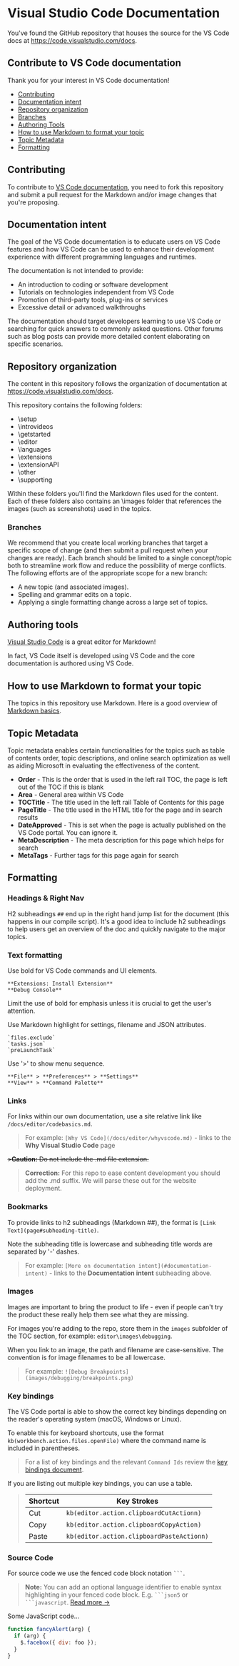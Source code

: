 # Visual Studio Code Documentation

You've found the GitHub repository that houses the source for the VS Code docs at <https://code.visualstudio.com/docs>.

## Contribute to VS Code documentation

Thank you for your interest in VS Code documentation!

* [Contributing](#contributing)
* [Documentation intent](#documentation-intent)
* [Repository organization](#repository-organization)
* [Branches](#branches)
* [Authoring Tools](#authoring-tools)
* [How to use Markdown to format your topic](#how-to-use-markdown-to-format-your-topic)
* [Topic Metadata](#topic-metadata)
* [Formatting](#formatting)

## Contributing

To contribute to [VS Code documentation](https://code.visualstudio.com/docs), you need to fork this repository and submit a pull request for the Markdown and/or image changes that you're proposing.

## Documentation intent

The goal of the VS Code documentation is to educate users on VS Code features and how VS Code can be used to enhance their development experience with different programming languages and runtimes.

The documentation is not intended to provide:

* An introduction to coding or software development
* Tutorials on technologies independent from VS Code
* Promotion of third-party tools, plug-ins or services
* Excessive detail or advanced walkthroughs

The documentation should target developers learning to use VS Code or searching for quick answers to commonly asked questions.  Other forums such as blog posts can provide more detailed content elaborating on specific scenarios.

## Repository organization

The content in this repository follows the organization of documentation at <https://code.visualstudio.com/docs>.

This repository contains the following folders:

* \setup
* \introvideos
* \getstarted
* \editor
* \languages
* \extensions
* \extensionAPI
* \other
* \supporting

Within these folders you'll find the Markdown files used for the content. Each of these folders also contains an \images folder that references the images (such as screenshots) used in the topics.

### Branches

We recommend that you create local working branches that target a specific scope of change (and then submit a pull request when your changes are ready). Each branch should be limited to a single concept/topic both to streamline work flow and reduce the possibility of merge conflicts.  The following efforts are of the appropriate scope for a new branch:

* A new topic (and associated images).
* Spelling and grammar edits on a topic.
* Applying a single formatting change across a large set of topics.

## Authoring tools

[Visual Studio Code](https://code.visualstudio.com) is a great editor for Markdown!

In fact, VS Code itself is developed using VS Code and the core documentation is authored using VS Code.

## How to use Markdown to format your topic

The topics in this repository use Markdown.  Here is a good overview of [Markdown basics](https://help.github.com/articles/markdown-basics/).

## Topic Metadata

Topic metadata enables certain functionalities for the topics such as table of contents order, topic descriptions, and online search optimization as well as aiding Microsoft in evaluating the effectiveness of the content.

* **Order** - This is the order that is used in the left rail TOC, the page is left out of the TOC if this is blank
* **Area** - General area within VS Code
* **TOCTitle** - The title used in the left rail Table of Contents for this page
* **PageTitle** - The title used in the HTML title for the page and in search results
* **DateApproved** - This is set when the page is actually published on the VS Code portal. You can ignore it.
* **MetaDescription** - The meta description for this page which helps for search
* **MetaTags** - Further tags for this page again for search

## Formatting

### Headings & Right Nav

H2 subheadings `##` end up in the right hand jump list for the document (this happens in our compile script).  It's a good idea to include h2 subheadings to help users get an overview of the doc and quickly navigate to the major topics.

### Text formatting

Use bold for VS Code commands and UI elements.

    **Extensions: Install Extension**
    **Debug Console**

Limit the use of bold for emphasis unless it is crucial to get the user's attention.

Use Markdown highlight for settings, filename and JSON attributes.

    `files.exclude`
    `tasks.json`
    `preLaunchTask`

Use '>' to show menu sequence.

    **File** > **Preferences** > **Settings**
    **View** > **Command Palette**

### Links

For links within our own documentation, use a site relative link like `/docs/editor/codebasics.md`.

>For example: `[Why VS Code](/docs/editor/whyvscode.md)` - links to the **Why Visual Studio Code** page

<strike>>**Caution:** Do not include the .md file extension.</strike>
>**Correction:** For this repo to ease content development you should add the .md suffix.  We will parse these out for the website deployment.

### Bookmarks

To provide links to h2 subheadings (Markdown ##), the format is `[Link Text](page#subheading-title)`.

Note the subheading title is lowercase and subheading title words are separated by '-' dashes.

>For example: `[More on documentation intent](#documentation-intent)` - links to the **Documentation intent** subheading above.

### Images

Images are important to bring the product to life - even if people can't try the product these really help them see what they are missing.

For images you're adding to the repo, store them in the `images` subfolder of the TOC section, for example: `editor\images\debugging`.

When you link to an image, the path and filename are case-sensitive.  The convention is for image filenames to be all lowercase.

>For example: `![Debug Breakpoints](images/debugging/breakpoints.png)`

### Key bindings

The VS Code portal is able to show the correct key bindings depending on the reader's operating system (macOS, Windows or Linux).

To enable this for keyboard shortcuts, use the format `kb(workbench.action.files.openFile)` where the command name is included in parentheses.

>For a list of key bindings and the relevant `Command Ids` review the [key bindings document](https://code.visualstudio.com/docs/getstarted/keybindings).

If you are listing out multiple key bindings, you can use a table.

>Shortcut|Key Strokes
>--------|-----------
>Cut|`kb(editor.action.clipboardCutActionn)`
>Copy|`kb(editor.action.clipboardCopyAction)`
>Paste|`kb(editor.action.clipboardPasteActionn)`

### Source Code

For source code we use the fenced code block notation ```` ``` ````.

>**Note:** You can add an optional language identifier to enable syntax highlighting in your fenced code block. E.g. ```` ```json5 ```` or ```` ```javascript ````. [Read more →](https://help.github.com/articles/creating-and-highlighting-code-blocks/#syntax-highlighting)

Some JavaScript code...

```javascript
function fancyAlert(arg) {
  if (arg) {
    $.facebox({ div: foo });
  }
}
```
